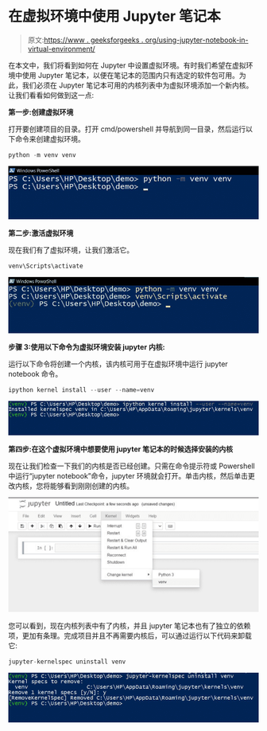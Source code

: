# 在虚拟环境中使用 Jupyter 笔记本

> 原文:[https://www . geeksforgeeks . org/using-jupyter-notebook-in-virtual-environment/](https://www.geeksforgeeks.org/using-jupyter-notebook-in-virtual-environment/)

在本文中，我们将看到如何在 Jupyter 中设置虚拟环境。有时我们希望在虚拟环境中使用 Jupyter 笔记本，以便在笔记本的范围内只有选定的软件包可用。为此，我们必须在 Jupyter 笔记本可用的内核列表中为虚拟环境添加一个新内核。让我们看看如何做到这一点:

**第一步:创建虚拟环境**

打开要创建项目的目录。打开 cmd/powershell 并导航到同一目录，然后运行以下命令来创建虚拟环境。

```py
python -m venv venv
```

![](img/d0775ed96025a848518e0ea3e27313eb.png)

**第二步:激活虚拟环境**

现在我们有了虚拟环境，让我们激活它。

```py
venv\Scripts\activate
```

![](img/24a0a6992b6ced0bedcb2489b4235f8b.png)

**步骤 3:使用以下命令为虚拟环境安装 jupyter 内核:**

运行以下命令将创建一个内核，该内核可用于在虚拟环境中运行 jupyter notebook 命令。

```py
ipython kernel install --user --name=venv
```

![](img/474efe37ce0173d2baa7a48641799ca9.png)

**第四步:在这个虚拟环境中想要使用 jupyter 笔记本的时候选择安装的内核**

现在让我们检查一下我们的内核是否已经创建。只需在命令提示符或 Powershell 中运行“jupyter notebook”命令，jupyter 环境就会打开。单击内核，然后单击更改内核，您将能够看到刚刚创建的内核。

![](img/159ce5c2ccc360c23f3c0ecfb1d6ac60.png)

您可以看到，现在内核列表中有了内核，并且 jupyter 笔记本也有了独立的依赖项，更加有条理。完成项目并且不再需要内核后，可以通过运行以下代码来卸载它:

```py
jupyter-kernelspec uninstall venv
```

![](img/550c4698667955574ae4abf17ba80b1c.png)
